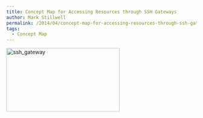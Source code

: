 ```yaml
---
title: Concept Map for Accessing Resources through SSH Gateways
author: Mark Stillwell
permalink: /2014/04/concept-map-for-accessing-resources-through-ssh-gateways/
tags:
  - Concept Map
---
```

[<img class="alignnone size-medium wp-image-6843" alt="ssh_gateway" src="http://teaching.software-carpentry.org/wp-content/uploads/2014/04/ssh_gateway-300x169.jpg" width="300" height="169" />][1]

 [1]: http://teaching.software-carpentry.org/wp-content/uploads/2014/04/ssh_gateway.jpg
